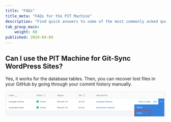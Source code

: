 ```yaml
---
title: "FAQs"
title_meta: "FAQs for the PIT Machine"
description: "Find quick answers to some of the most commonly asked questions for SiteBay's PIT Machine."
tab_group_main:
    weight: 60
published: 2024-04-04
---
```



## Can I use the PIT Machine for Git-Sync WordPress Sites?

Yes, it works for the database tables. Then, you can recover lost files in your GitHub by going through your commit history manually.

![Screenshot of the Clone link for a Block Git-Sync volume](clone-volume.png)